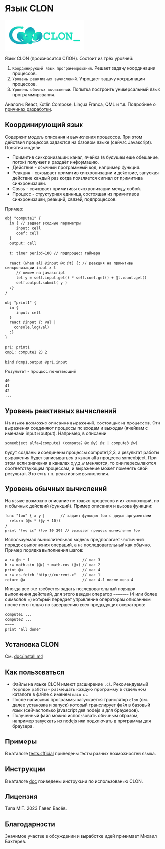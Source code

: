 # Язык CLON

<img src="dev-docs/clon.jpg" width="256px">

Язык CLON (произносится СЛОН). Состоит из трёх уровней:
1. `Координирующий язык программирования`. Решает задачу координации процессов. 
2. `Уровень реактивных вычислений`. Упрощает задачу координации процессов.
3. `Уровень обычных вычислений`. Попытка построить универсальный язык программирования.

Аналоги: React, Kotlin Compose, Lingua Franca, QML и т.п. [Подробнее о причинах разработки](dev-docs/reason.md).

## Координирующий язык
Содержит модель описания и вычисления процессов. При этом действия процессов задаются на базовом языке (сейчас Javascript). Понятия модели:
* Примитив синхронизации: канал, ячейка (в будущем еще обещание, поток) получает и раздаёт информацию.
* Действие - обычный программный код, например функция.
* Реакция - связывает примитив синхронизации и действие, запуская действие каждый раз когда появляется сигнал от примитива синхронизации.
* Связь - связывает примитивы синхронизации между собой.
* Процесс - структурная единица, состоящая из примитивов синхронизации, реакций, связей, подпроцессов.

Пример:
```
obj "compute1" {
  in { // задает входные параметры
     input: cell
     coef: cell
  }
  output: cell

  t: timer period=100 // подпроцесс таймера

  react (when_all @input @x @t) {: // реакция на примитивы синхронизации input x t
     // пишем на javascript
     let y = self.input.get() * self.coef.get() + @t.count.get()
     self.output.submit( y )
  :}
}

obj "print1" {
  in {
     input: cell
  }
  react @input {: val |
    console.log(val)
  :}
}

pr1: print1
cmp1: compute1 20 2

bind @cmp1.output @pr1.input
```
Результат - процесс печатающий 
```
40
41
42
...
```

## Уровень реактивных вычислений
На языке возможно описание выражений, состоящих из процессов. Эти выражения соединяют процессы по входам и выходам (ячейкам с именами input и output). Например, в описании
```
someobject alfa=(compute1 (compute2 @x @y) @z | compute3 @w)
```
будут созданы и соединены процессы compute1,2,3, а результат работы выражения будет записываться в канал alfa процесса someobject.
При этом если значения в каналах x,y,z,w меняются, то они пересылаются соответствующим процессам, и выражение может поменять свой результат.
Это есть т.н. реактивные вычисления.

## Уровень обычных вычислений
На языке возможно описание не только процессов и их композиций, но и обычных действий (функций).
Пример описания и вызова функции:
```
func "foo" { x y |       // задает функцию foo с двумя аргументами
  return (@x * (@y + 10))
}
print "foo is" (foo 10 20) // вызывает процесс вычисления foo
```

Используемая вычислительная модель предполагает частичный порядок выполнения операций, а не последовательный как обычно.
Пример порядка выполнения шагов:
```
a := @b + 1                        // шаг 3
b := math.sin (@x) + math.cos (@x) // шаг 2
print @a                           // шаг 4
x := os.fetch "http://current.x"   // шаг 1
return @a                          // шаг 4.1 после шага 4
```
Иногда все-же требуется задать последовательный порядок выполнения действий, для этого введен оператор `=======` (4 или более символов =) который передает управление операторам описанным после него только по завершению всех предыдущих операторов:
```
compute1 ...
compute2 ...
====
print "all done"
```

## Установка CLON
См. [doc/install.md](doc/install.md)

## Как пользоваться
* Файлы на языке CLON имеют расширение `.cl`. Рекомендуемый порядок работы - размещать каждую программу в отдельном каталоге в файле с именем `main.cl`.
* После написания программы запускается транслятор `clon` (см. далее установка и запуск) который транслирует файл в базовый язык (сейчас только javascript для nodejs и для браузеров).
* Полученный файл можно использовать обычным образом, например запускать из nodejs или подключать в программы для браузера.

## Примеры
В каталоге [tests.official](tests.official) приведены тесты разных возможностей языка.

## Инструкции
В каталоге [doc](doc) приведены инструкции по использованию CLON.

## Лицензия
Типа MIT.
2023 Павел Васёв. 

## Благодарности
Значимое участие в обсуждении и выработке идей принимает Михаил Бахтерев.
